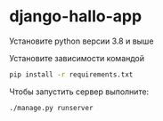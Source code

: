 # django-hallo-app

Установите python версии 3.8 и выше

Установите зависимости командой

```bash
pip install -r requirements.txt
```

Чтобы запустить сервер выполните:

```bash
./manage.py runserver
```
